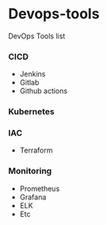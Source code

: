 # Devops-tools

DevOps Tools list 

### CICD
- Jenkins
- Gitlab
- Github actions

### Kubernetes

### IAC
- Terraform

### Monitoring
- Prometheus
- Grafana
- ELK
- Etc